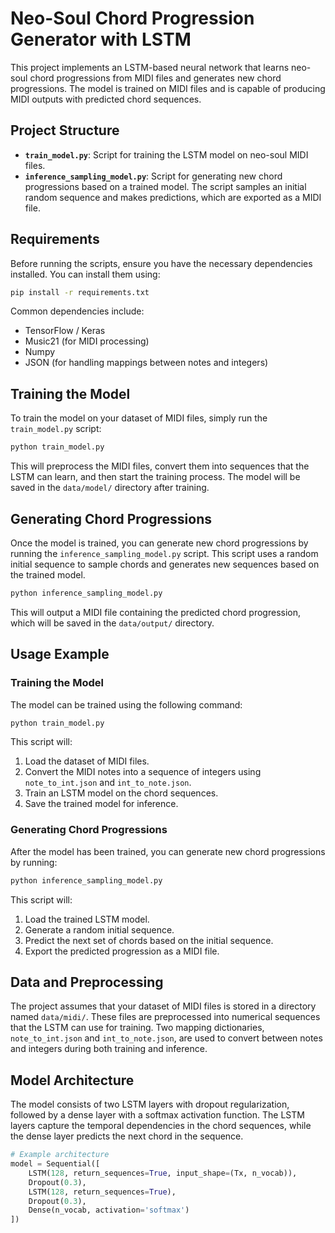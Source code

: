 # Neo-Soul Chord Progression Generator with LSTM

This project implements an LSTM-based neural network that learns neo-soul chord progressions from MIDI files and generates new chord progressions. The model is trained on MIDI files and is capable of producing MIDI outputs with predicted chord sequences.

## Project Structure

- **`train_model.py`**: Script for training the LSTM model on neo-soul MIDI files.
- **`inference_sampling_model.py`**: Script for generating new chord progressions based on a trained model. The script samples an initial random sequence and makes predictions, which are exported as a MIDI file.

## Requirements

Before running the scripts, ensure you have the necessary dependencies installed. You can install them using:

```bash
pip install -r requirements.txt
```

Common dependencies include:

- TensorFlow / Keras
- Music21 (for MIDI processing)
- Numpy
- JSON (for handling mappings between notes and integers)

## Training the Model

To train the model on your dataset of MIDI files, simply run the `train_model.py` script:

```bash
python train_model.py
```

This will preprocess the MIDI files, convert them into sequences that the LSTM can learn, and then start the training process. The model will be saved in the `data/model/` directory after training.

## Generating Chord Progressions

Once the model is trained, you can generate new chord progressions by running the `inference_sampling_model.py` script. This script uses a random initial sequence to sample chords and generates new sequences based on the trained model.

```bash
python inference_sampling_model.py
```

This will output a MIDI file containing the predicted chord progression, which will be saved in the `data/output/` directory.

## Usage Example

### Training the Model

The model can be trained using the following command:

```bash
python train_model.py
```

This script will:

1. Load the dataset of MIDI files.
2. Convert the MIDI notes into a sequence of integers using `note_to_int.json` and `int_to_note.json`.
3. Train an LSTM model on the chord sequences.
4. Save the trained model for inference.

### Generating Chord Progressions

After the model has been trained, you can generate new chord progressions by running:

```bash
python inference_sampling_model.py
```

This script will:

1. Load the trained LSTM model.
2. Generate a random initial sequence.
3. Predict the next set of chords based on the initial sequence.
4. Export the predicted progression as a MIDI file.

## Data and Preprocessing

The project assumes that your dataset of MIDI files is stored in a directory named `data/midi/`. These files are preprocessed into numerical sequences that the LSTM can use for training. Two mapping dictionaries, `note_to_int.json` and `int_to_note.json`, are used to convert between notes and integers during both training and inference.

## Model Architecture

The model consists of two LSTM layers with dropout regularization, followed by a dense layer with a softmax activation function. The LSTM layers capture the temporal dependencies in the chord sequences, while the dense layer predicts the next chord in the sequence.

```python
# Example architecture
model = Sequential([
    LSTM(128, return_sequences=True, input_shape=(Tx, n_vocab)),
    Dropout(0.3),
    LSTM(128, return_sequences=True),
    Dropout(0.3),
    Dense(n_vocab, activation='softmax')
])
```

